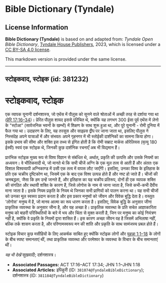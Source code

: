 # Bible Dictionary (Tyndale)

## License Information

**Bible Dictionary (Tyndale)** is based on and adapted from: _Tyndale Open Bible Dictionary_, [Tyndale House Publishers](https://tyndaleopenresources.com/), 2023, which is licensed under a [CC BY-SA 4.0 license](https://creativecommons.org/licenses/by-sa/4.0/legalcode.en).

This markdown version is provided under the same license.



--------------------------------

## स्टोइकवाद, स्टोइक (id: 381232)

स्टोइकवाद, स्टोइक
=================

एक व्यापक यूनानी दर्शनशास्त्र, जो एथेंस में पौलुस को सुनने वाले श्रोताओं में अच्छी तरह से दर्शाया गया था ([प्रेरि 17:16–34](https://ref.ly/Acts17:16-Acts17:34))। प्रेरित पौलुस शायद इससे परिचित थे, क्योंकि यह लगभग 300 ईसा पूर्व एथेंस में ज़ेनो के "स्टोआ" (सार्वजनिक भवनों के खम्भों) में शिक्षण के साथ शुरू हुआ था, और पूरे युनानी \- रोमी दुनिया में फैल गया था। उदाहरण के लिए, यह तरसुस और साइप्रस द्वीप पर जाना जाता था, इसलिए पौलुस ने निस्संदेह अपने यात्राओं में और संभवतः अपने गृहनगर में भी स्तोईकी दार्शनिकों का सामना किया होगा। इसके प्रभाव की सीमा और शक्ति इस तथ्य से इंगित होती है कि रोमी सम्राट मार्कस ऑरेलियस (मृत्यु 180 ईस्वी) स्वयं एक स्टोइक थे, जिनकी कुछ दार्शनिक रचनाएँ अब भी विद्यमान हैं।

प्रारंभिक स्टोइक मुख्य रूप से विश्व विज्ञान से संबंधित थे, अर्थात्, प्रकृति की उत्पत्ति और उसके नियमों का अध्ययन। वे भौतिकवादी थे, जो मानते थे कि सभी चीजें अग्नि के एक मूल तत्व से आती हैं और अंततः एक विशाल विश्वव्यापी अग्निकाण्ड में उसी एक तत्व में वापस लौट जाएँगी। इसलिए, उनका विश्व के इतिहास के प्रति एक चक्रीय दृष्टिकोण था, जिसमें एक के बाद एक विश्व उत्पन्न होते हैं और नष्ट हो जाते हैं। चीजों की क्रमबद्धता, जैसा कि हम उन्हें जानते हैं, और इतिहास का यह चक्रीय प्रतिरूप, दोनों ही एक व्यापक शक्ति की संगठित और स्थायी शक्ति के कारण हैं, जिसे लोगोस के नाम से जाना जाता है, जिसे कभी\-कभी दैवीय माना जाता है। इसके नियम प्रकृति के नियम थे जिनका सभी प्राणियों को पालन करना था। यह सभी चीजों को उनका मूल स्वरूप प्रदान करता है और इस प्रकार मनुष्यों को जीवन और विवेक बुद्धि देता है। वस्तुतः 'लोगोस' मनुष्य में है, जो मानव आत्मा का रूप धारण करता है। इसलिए, विवेक बुद्धि के अनुसार जीना प्राकृतिक व्यवस्था के अनुसार जीना है, और यह अच्छा है। प्राकृतिक व्यवस्था के प्रति सचेत आज्ञाकारिता मनुष्य को बाहरी परिस्थितियों के बारे में भय और चिंता से मुक्त करती है, जिन पर मनुष्य का कोई नियंत्रण नहीं है, क्योंकि वे प्रकृति के नियमों द्वारा शासित हैं। इस कारण अच्छा जीवन वह है जिसमें अभिलाषा नहीं, बल्कि तर्क शासन करता है, और परिणामस्वरूप मन की शांति और प्रकृति के साथ सामंजस्य प्रबल होते हैं।

स्टोइक विचार कुछ मसीहियों के लिए आकर्षक साबित हुए क्योंकि स्टोइक लोगों और [यूहन्ना 1:1–18](https://ref.ly/John1:1-John1:18) के लोगों के बीच स्पष्ट समानताएं थीं, तथा प्राकृतिक व्यवस्था और परमेश्वर के व्यवस्था के विचार के बीच समानताएं थीं।

*यह भी देखें*  सुखवादी; दर्शनशास्त्र।

* **Associated Passages:** ACT 17:16–ACT 17:34; JHN 1:1–JHN 1:18
* **Associated Articles:** इपिकूरी (ID: `381074@TyndaleBibleDictionary`); दर्शनशास्त्र (ID: `381184@TyndaleBibleDictionary`)

